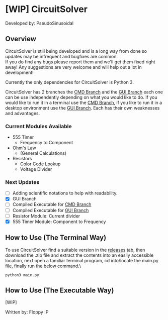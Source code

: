# [WIP] CircuitSolver
Developed by: PseudoSinusoidal

## Overview
CircuitSolver is still being developed and is a long way from done so updates may be infrequent and bugfixes are common.\
If you do find any bugs please report them and we'll get them fixed right away! Any suggestions are very welcome and will help out a lot in development!

Currently the only dependencies for CircuitSolver is Python 3.

CircuitSolver has 2 branches the [CMD Branch](https://github.com/PseudoSinusoidal/CircuitSolver/tree/cmd) and the [GUI Branch](https://github.com/PseudoSinusoidal/CircuitSolver/tree/gui) each one can be use independently depending on what you would like to do. If you would like to run it in a terminal use the [CMD Branch](https://github.com/PseudoSinusoidal/CircuitSolver/tree/cmd), if you like to run it in a desktop environment use the [GUI Branch](https://github.com/PseudoSinusoidal/CircuitSolver/tree/gui). Each has their own weaknesses and advantages.

### Current Modules Available
- 555 Timer
  - Frequency to Component
- Ohm's Law
  - (General Calculations)
- Resistors
  - Color Code Lookup
  - Voltage Divider
 
### Next Updates
- [ ] Adding scientific notations to help with readability.
- [x] GUI Branch
- [ ] Compiled Executable for [CMD Branch](https://github.com/PseudoSinusoidal/CircuitSolver/tree/cmd)
- [ ] Compiled Executable for [GUI Branch](https://github.com/PseudoSinusoidal/CircuitSolver/tree/gui)
- [ ] Resistor Module: Current divider
- [x] 555 Timer Module: Component to Frequency

## How to Use (The Terminal Way)
To use CircuitSolver find a suitable version in the [releases](https://github.com/PseudoSinusoidal/CircuitSolver/tree/cmd) tab, then download the .zip file and extract the contents into an easily accessible location, next open a familiar terminal program, cd into/locate the main.py file, finally run the below command.\
```
python3 main.py
```

## How to Use (The Executable Way)
[WIP]

Written by: Floppy :P
